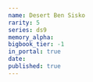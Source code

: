 ```yaml
---
name: Desert Ben Sisko
rarity: 5
series: ds9
memory_alpha:
bigbook_tier: -1
in_portal: true
date:
published: true
---
```



